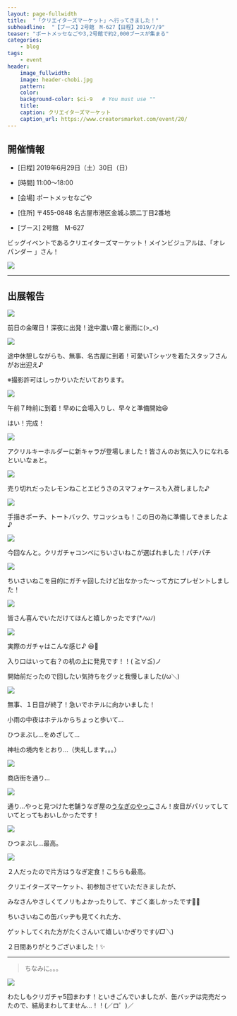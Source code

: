 ```yaml
---
layout: page-fullwidth
title:  "「クリエイターズマーケット」へ行ってきました！"
subheadline:  "【ブース】2号館　M-627【日程】2019/7/9"
teaser: "ポートメッセなごや3,2号館で約2,000ブースが集まる"
categories:
    - blog
tags:
    - event
header:
    image_fullwidth:
    image: header-chobi.jpg
    pattern:
    color:
    background-color: $ci-9   # You must use ""
    title:
    caption: クリエイターズマーケット
    caption_url: https://www.creatorsmarket.com/event/20/
---
```


## 開催情報

* [日程] 2019年6月29日（土）30日（日）

* [時間] 11:00〜18:00

* [会場] ポートメッセなごや

* [住所] 〒455-0848 名古屋市港区金城ふ頭二丁目2番地

* [ブース] 2号館　M-627

ビッグイベントであるクリエイターズマーケット！メインビジュアルは、「オレパンダー 」さん！

![](https://www.creatorsmarket.com/app/wp-content/uploads/2019/02/main-sq.jpg)

---

## 出展報告

![](https://lh3.googleusercontent.com/pw/ACtC-3djw8w_76IVqnH79T20dAgB_-s-Xdr9PC4Y5LkoRKS4JZr6vBzUJ84HqA-eq0X76yJ-JmT_qepdKNEE3k5XTXnIAShrOpR04LVfe-c7JvSE_MTWbKTFkcJiKEIHKQmAaPPh-g3VKkYg55XLU2CMKTNj=w594-h444-no?authuser=2)

前日の金曜日！深夜に出発！途中濃い霧と豪雨に(>_<)

![](https://lh3.googleusercontent.com/pw/ACtC-3cI7nuhh5fvbRp6df6pYwV0ql5kRTy_OIAFSqT7yfq68ofXNYDXlwhUb_whKbhOScVZefbqf2L9sZC9EWcozFWSh_OfQeNfYjBenzPZEVAh5eBSAicOqe0xsN2jM3gwASK1CkaWep4jMWC4WBhIJK5v=w467-h587-no?authuser=2)

途中休憩しながらも、無事、名古屋に到着！可愛いTシャツを着たスタッフさんがお出迎え♪

※撮影許可はしっかりいただいております。

![](https://lh3.googleusercontent.com/pw/ACtC-3d68Y7W4xq_0a3cLQdMomiUoloNWYjNlpcrx1Dg4-nurWu_IEs-S_YmRNU54Nlk2S1Zr0HH195ptkgBxSyjNndjJg70v2Q97bqdl3i7q05ReRxMe5HRsSi8A1S_RraQS0aXD7DlxMRJN7IC7UfL-laD=w592-h443-no?authuser=2)

午前７時前に到着！早めに会場入りし、早々と準備開始😆 

はい！完成！

![](https://lh3.googleusercontent.com/pw/ACtC-3eCkeY2GtC4v_-DCJH282l3Zfx7bu8A7j6r9Qbed8CesfaAkgkyYBqhdBhRub1zRh9D448whHthDJb5fdNipvnefVzHlt-b8qvBHsu2i2EM-wSMNuw6O0Ltwc7z37q7Am_VWfMZz3lwTLP85SEYfAXr=w595-h445-no?authuser=2)

アクリルキーホルダーに新キャラが登場しました！皆さんのお気に入りになれるといいなぁと。

![](https://lh3.googleusercontent.com/pw/ACtC-3edthbor950fUTTMlGz7PKdUkEylHBk_WiWRY-P7QDNgtT3X35K_LQTJKKAAtNDpkcoALbjpvy0c2Lu5pl_wPckytPiTH79AzZlxGHKlOQ_owO5xxCvugOJQiLhOQciaev8ubCTp4c0Ren_gWEkbkCj=w597-h446-no?authuser=2)

売り切れだったレモンねことエビうさのスマフォケースも入荷しました♪

![](https://lh3.googleusercontent.com/pw/ACtC-3e4yhtWUP7LKuPqkRFaM9TlLPwzf3nzq6Tlc3NjqU8c5cgZp0X268SV8tC5XIUBVd_2FfLUuC7MaBclthQrvQc2gqWgwRIAL4HW7Q37hnUFgEPleaK3fD9VWlwS-sXPu-yDql1sPRDQ0ebryYZ768Q3=w593-h441-no?authuser=2)

手描きポーチ、トートバック、サコッシュも！この日の為に準備してきましたよ♪

![](https://lh3.googleusercontent.com/pw/ACtC-3fuo8op7kdBPTZFSOqXmArF-qFmbda_Lm04_hnqn0L2_e0nB7-1cJW6R0vrAv-8wt-v-C72AILjtygzj6wPOdDu3aMpF161LXAdjKYAFJX6nL70tHvuDbu2SRyelzMzGwfyO3eL3STnVgSjQF3ApS16=w593-h440-no?authuser=2)

今回なんと。クリガチャコンペにちいさいねこが選ばれました！パチパチ

![](https://lh3.googleusercontent.com/pw/ACtC-3fxPg2fYCm8T40v8_JaPTY8pFaY8PNTyJ4BpHvm18CDO-GJBy8kZxWEBglHiWufGgCYh57zwdaUTHcNrXKmbmW8io6Gur3g1qgsDXZ2lyFXaUvohiLveRrXYeO5-GTJmaFG1Ea9cLLPIOv0GDHw-9zo=w583-h580-no?authuser=2)

ちいさいねこを目的にガチャ回したけど出なかった～って方にプレゼントしました！

![](https://lh3.googleusercontent.com/pw/ACtC-3fAZk6R_OgLbfRk_6OmQLCZtvIoJbYiYoEdDIfK5YXX4kJfSq5hhNkTZj0NjD064Gtbjjv8BgMbP3ySwQZIAmPpHE6jRIFDbWlLhxHX5-QNGNM-l5ccO-9ItbwPpi7jHlS6LZCL1-meBR-kBlzQXFxw=w596-h447-no?authuser=2)

皆さん喜んでいただけてほんと嬉しかったです(*ﾉωﾉ)

![](https://lh3.googleusercontent.com/pw/ACtC-3coKFlIXII_2Rd2Anj595i-OzHrfjdt3qcXusC9Y5fM6fnPw7CwivaoBg6VhxjxwhjDIL59tFiO2OdzbLXMVrPZhemve9UV9cgv84tw3HwHtd915sQQS14V8D6geplNmAmFeTB0_ra3p94JujxSaV1x=w591-h441-no?authuser=2)

実際のガチャはこんな感じ♪ 😆🌟

入り口はいって右？の机の上に発見です！！( ≧∀≦)ノ

開始前だったので回したい気持ちをグッと我慢しました(/ω＼)

![](https://lh3.googleusercontent.com/pw/ACtC-3dTPtpqb-7IYY4plwGhF1GSk4Zr5S-THNuCYKhh2DwGZtGppRAPdlc45J7Z15sns7gkG4TJdjDqjRA6HU3Y68iploVsM1o15tXcdnfU_G8fWBW3-0Qzwvb7FZYkBwVbQsQVXicwsBQpk-MBRBiy3XE9=w589-h427-no?authuser=2)

無事、１日目が終了！急いでホテルに向かいました！

小雨の中夜はホテルからちょっと歩いて…

ひつまぶし…をめざして…

神社の境内をとおり…（失礼します。。。）

![](https://lh3.googleusercontent.com/pw/ACtC-3cWX-2KrisaUj1QTG3sk4BQ-wMHZywnU6nexq-HazqPtdas2stF_qJni5xco3nVfnIEba_N57Mt-CrLPigRGuP28gn4cuKVaCNT5UT3OtygPP71yPGwaENduU8bXJvLHgS4-TOsEaMsMuoKs2CBh5Ms=w589-h440-no?authuser=2)

商店街を通り…

![](https://lh3.googleusercontent.com/pw/ACtC-3dBB3iExmInRsVXfekUZMDE7-GyJV7oGOlyKS-gYmiGYCYfR-uPUJmdXnFKDA0bW6lbI3A4JCsPCcw1SBnhZbVor7ytjBpdIbXsdr4eSHQtoJol1_wBD6uH290FWPMoCFQtM_9q4VHisB1JDrTGz9bg=w592-h441-no?authuser=2)

通り…やっと見つけた老舗うなぎ屋の[うなぎのやっこ](https://tabelog.com/aichi/A2301/A230105/23002035/)さん！皮目がパリッてしていてとってもおいしかったです！

![](https://lh3.googleusercontent.com/pw/ACtC-3cQ_lxchurjWNf4IHOtNKtp95TEHxEp_6D066nnqy3KOQ7OzTFUshvBiljpCXS0289Gp5hLR4MnBy6T8Qk2eju3ZVQux0EPM55gia_HO9dcji9ubHVFOiL7wDUzeCEsgcDxAPHR_CPNn7q0t-Xvh9OW=w596-h326-no?authuser=2)

ひつまぶし…最高。

![](https://lh3.googleusercontent.com/pw/ACtC-3cnhnSd-vuVORXrGsSwmAOWse0MVTBQS5KHova_MmpFhV4pMrpyFrkJ2_BQ6OTs7UDhG5szS6ICl0e022BZ615n4O9XR9r8I2NzseNvfiPffrGOoRFY00MMvXClEt9ruuuB-p0J1LpF71Zm7ILAQnZr=w589-h322-no?authuser=2)

２人だったので片方はうなぎ定食！こちらも最高。

クリエイターズマーケット、初参加させていただきましたが、

みなさんやさしくてノリもよかったりして、すごく楽しかったです🤣🎶  

ちいさいねこの缶バッヂも見てくれた方、

ゲットしてくれた方がたくさんいて嬉しいかぎりです(*/□＼*) 

２日間ありがとうございました！✨ 

---

> ちなみに。。。

![](https://lh3.googleusercontent.com/pw/ACtC-3dGlcMTlGJIsRAssw2UJwhWGGUL2U8ghg5QSa_dIQf08jck-Lk8iBKXgFntRnygo7BpJuNiwwf3MrT34N2PuDGhypOFhX25SQUVeBTQ96y2nmpvGLMcuAm1V_LRvx8NSpPpvchJurpwnGzRedkJ-Bv-=w590-h438-no?authuser=2)

わたしもクリガチャ5回まわす！といきごんでいましたが、缶バッヂは完売だったので、結局まわしてません…！！(／ロ゜)／